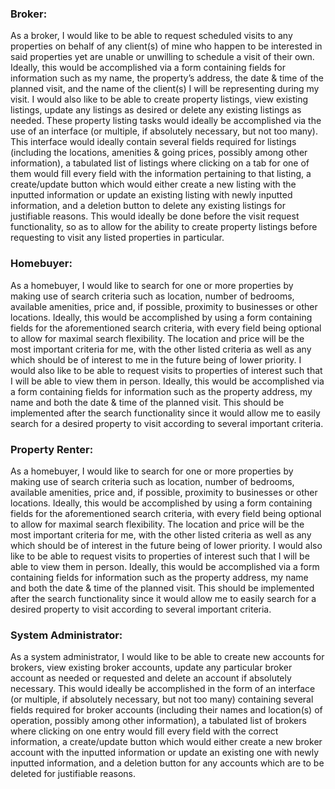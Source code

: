 ### Broker:

As a broker, I would like to be able to request scheduled visits to any properties on behalf of any client(s) of mine who happen to be interested in said properties yet are unable or unwilling to schedule a visit of their own. Ideally, this would be accomplished via a form containing fields for information such as my name, the property’s address, the date & time of the planned visit, and the name of the client(s) I will be representing during my visit. I would also like to be able to create property listings, view existing listings, update any listings as desired or delete any existing listings as needed. These property listing tasks would ideally be accomplished via the use of an interface (or multiple, if absolutely necessary, but not too many). This interface would ideally contain several fields required for listings (including the locations, amenities & going prices, possibly among other information), a tabulated list of listings where clicking on a tab for one of them would fill every field with the information pertaining to that listing, a create/update button which would either create a new listing with the inputted information or update an existing listing with newly inputted information, and a deletion button to delete any existing listings for justifiable reasons. This would ideally be done before the visit request functionality, so as to allow for the ability to create property listings before requesting to visit any listed properties in particular.


### Homebuyer:

As a homebuyer, I would like to search for one or more properties by making use of search criteria such as location, number of bedrooms, available amenities, price and, if possible, proximity to businesses or other locations. Ideally, this would be accomplished by using a form containing fields for the aforementioned search criteria, with every field being optional to allow for maximal search flexibility. The location and price will be the most important criteria for me, with the other listed criteria as well as any which should be of interest to me in the future being of lower priority. I would also like to be able to request visits to properties of interest such that I will be able to view them in person. Ideally, this would be accomplished via a form containing fields for information such as the property address, my name and both the date & time of the planned visit. This should be implemented after the search functionality since it would allow me to easily search for a desired property to visit according to several important criteria.


### Property Renter:

As a homebuyer, I would like to search for one or more properties by making use of search criteria such as location, number of bedrooms, available amenities, price and, if possible, proximity to businesses or other locations. Ideally, this would be accomplished by using a form containing fields for the aforementioned search criteria, with every field being optional to allow for maximal search flexibility. The location and price will be the most important criteria for me, with the other listed criteria as well as any which should be of interest in the future being of lower priority. I would also like to be able to request visits to properties of interest such that I will be able to view them in person. Ideally, this would be accomplished via a form containing fields for information such as the property address, my name and both the date & time of the planned visit. This should be implemented after the search functionality since it would allow me to easily search for a desired property to visit according to several important criteria.


### System Administrator:

As a system administrator, I would like to be able to create new accounts for brokers, view existing broker accounts, update any particular broker account as needed or requested and delete an account if absolutely necessary. This would ideally be accomplished in the form of an interface (or multiple, if absolutely necessary, but not too many) containing several fields required for broker accounts (including their names and location(s) of operation, possibly among other information), a tabulated list of brokers where clicking on one entry would fill every field with the correct information, a create/update button which would either create a new broker account with the inputted information or update an existing one with newly inputted information, and a deletion button for any accounts which are to be deleted for justifiable reasons.
